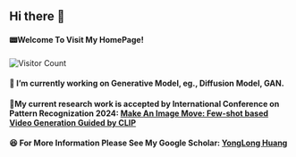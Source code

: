 ## Hi there 👋

#### :pager:Welcome To Visit My HomePage!

![Visitor Count](https://profile-counter.glitch.me/Fatlong666/count.svg)

#### 🔭 I’m currently working on Generative Model, eg., Diffusion Model, GAN.  

#### :hamburger:My current research work is accepted by International Conference on Pattern Recognization 2024: [Make An Image Move: Few-shot based Video Generation Guided by CLIP]()


#### :laughing: For More Information Please See My Google Scholar: [YongLong Huang](https://scholar.google.com.hk/citations?hl=zh-CN&view_op=list_works&gmla=ALUCkoXgfRAz6FN-KkFqnFcFLtVNDFwhSauCKCVjNfqc7RP9760CTxrzfscp2oM2-XALhyF6Jr3F4ZXpYEXcB12Kq8Q&user=YU5Pqq8AAAAJ)







<!--
**FatLong666/Fatlong666** is a ✨ _special_ ✨ repository because its `README.md` (this file) appears on your GitHub profile.

Here are some ideas to get you started:

- 🔭 I’m currently working on ...
- 🌱 I’m currently learning ...
- 👯 I’m looking to collaborate on ...
- 🤔 I’m looking for help with ...
- 💬 Ask me about ...
- 📫 How to reach me: ...
- 😄 Pronouns: ...
- ⚡ Fun fact: ...
-->

